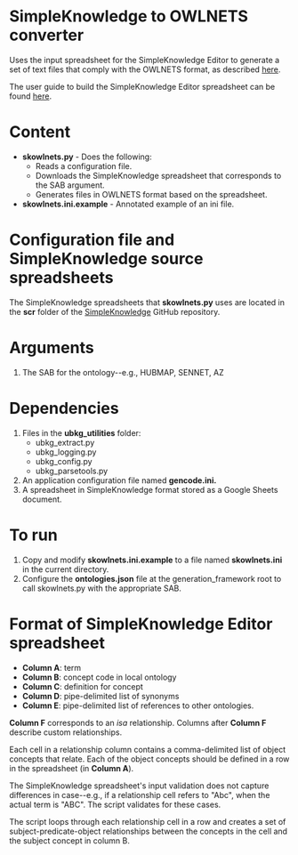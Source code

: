 # SimpleKnowledge to OWLNETS converter

Uses the input spreadsheet for the SimpleKnowledge Editor to generate a set of text files that comply with the OWLNETS format, as described [here](https://github.com/callahantiff/PheKnowLator/blob/master/notebooks/OWLNETS_Example_Application.ipynb).

The user guide to build the SimpleKnowledge Editor spreadsheet can be found [here](https://github.com/x-atlas-consortia/SimpleKnowledge/blob/main/doc/EditorUserGuide.md).

# Content
- **skowlnets.py** - Does the following:
   - Reads a configuration file.
   - Downloads the SimpleKnowledge spreadsheet that corresponds to the SAB argument.
   - Generates files in OWLNETS format based on the spreadsheet.
- **skowlnets.ini.example** - Annotated example of an ini file.

# Configuration file and SimpleKnowledge source spreadsheets
The SimpleKnowledge spreadsheets that **skowlnets.py** uses are located in the **scr** folder of the [SimpleKnowledge](https://github.com/x-atlas-consortia/SimpleKnowledge/tree/main) GitHub repository.

# Arguments
1. The SAB for the ontology--e.g., HUBMAP, SENNET, AZ

# Dependencies
1. Files in the **ubkg_utilities** folder:
   - ubkg_extract.py
   - ubkg_logging.py
   - ubkg_config.py
   - ubkg_parsetools.py
2. An application configuration file named **gencode.ini.**
3. A spreadsheet in SimpleKnowledge format stored as a Google Sheets document.

# To run
1. Copy and modify **skowlnets.ini.example** to a file named **skowlnets.ini** in the current directory.
2. Configure the **ontologies.json** file at the generation_framework root to call skowlnets.py with the appropriate SAB.


# Format of SimpleKnowledge Editor spreadsheet

- **Column A**: term
- **Column B**: concept code in local ontology
- **Column C**: definition for concept
- **Column D**: pipe-delimited list of synonyms
- **Column E**: pipe-delimited list of references to other ontologies. 

**Column F** corresponds to an *isa* relationship. 
Columns after **Column F** describe custom relationships. 

Each cell in a relationship column contains a comma-delimited list of object concepts that relate.
Each of the object concepts should be defined in a row in the spreadsheet (in **Column A**). 

The SimpleKnowledge spreadsheet's input validation does not capture differences
in case--e.g., if a relationship cell refers to "Abc", when the actual
term is "ABC". The script validates for these cases.

The script loops through each relationship cell in a row and creates a set of subject-predicate-object relationships between the concepts in the cell and the subject concept in column B.